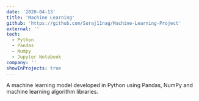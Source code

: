 ```yaml
---
date: '2020-04-13'
title: 'Machine Learning'
github: 'https://github.com/Suraj11nag/Machine-Learning-Project'
external: ''
tech:
  - Python
  - Pandas
  - Numpy
  - Jupyter Notebook
company: ''
showInProjects: true
---
```


A machine learning model developed in Python using Pandas, NumPy and machine learning algorithm libraries.